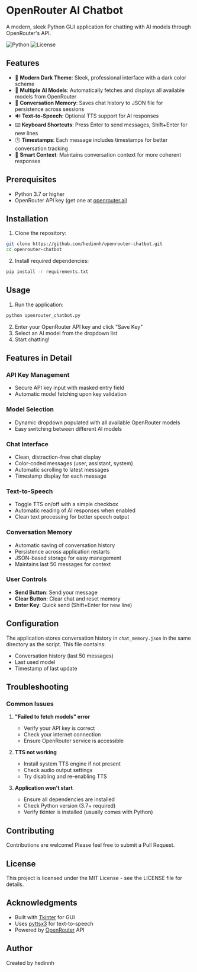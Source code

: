 # OpenRouter AI Chatbot

A modern, sleek Python GUI application for chatting with AI models through OpenRouter's API.

![Python](https://img.shields.io/badge/Python-3.7+-blue.svg)
![License](https://img.shields.io/badge/License-MIT-green.svg)

## Features

- 🎨 **Modern Dark Theme**: Sleek, professional interface with a dark color scheme
- 🤖 **Multiple AI Models**: Automatically fetches and displays all available models from OpenRouter
- 💬 **Conversation Memory**: Saves chat history to JSON file for persistence across sessions
- 🔊 **Text-to-Speech**: Optional TTS support for AI responses
- ⌨️ **Keyboard Shortcuts**: Press Enter to send messages, Shift+Enter for new lines
- 🕒 **Timestamps**: Each message includes timestamps for better conversation tracking
- 🎯 **Smart Context**: Maintains conversation context for more coherent responses

## Prerequisites

- Python 3.7 or higher
- OpenRouter API key (get one at [openrouter.ai](https://openrouter.ai))

## Installation

1. Clone the repository:
```bash
git clone https://github.com/hedinnh/openrouter-chatbot.git
cd openrouter-chatbot
```

2. Install required dependencies:
```bash
pip install -r requirements.txt
```

## Usage

1. Run the application:
```bash
python openrouter_chatbot.py
```

2. Enter your OpenRouter API key and click "Save Key"
3. Select an AI model from the dropdown list
4. Start chatting!

## Features in Detail

### API Key Management
- Secure API key input with masked entry field
- Automatic model fetching upon key validation

### Model Selection
- Dynamic dropdown populated with all available OpenRouter models
- Easy switching between different AI models

### Chat Interface
- Clean, distraction-free chat display
- Color-coded messages (user, assistant, system)
- Automatic scrolling to latest messages
- Timestamp display for each message

### Text-to-Speech
- Toggle TTS on/off with a simple checkbox
- Automatic reading of AI responses when enabled
- Clean text processing for better speech output

### Conversation Memory
- Automatic saving of conversation history
- Persistence across application restarts
- JSON-based storage for easy management
- Maintains last 50 messages for context

### User Controls
- **Send Button**: Send your message
- **Clear Button**: Clear chat and reset memory
- **Enter Key**: Quick send (Shift+Enter for new line)

## Configuration

The application stores conversation history in `chat_memory.json` in the same directory as the script. This file contains:
- Conversation history (last 50 messages)
- Last used model
- Timestamp of last update

## Troubleshooting

### Common Issues

1. **"Failed to fetch models" error**
   - Verify your API key is correct
   - Check your internet connection
   - Ensure OpenRouter service is accessible

2. **TTS not working**
   - Install system TTS engine if not present
   - Check audio output settings
   - Try disabling and re-enabling TTS

3. **Application won't start**
   - Ensure all dependencies are installed
   - Check Python version (3.7+ required)
   - Verify tkinter is installed (usually comes with Python)

## Contributing

Contributions are welcome! Please feel free to submit a Pull Request.

## License

This project is licensed under the MIT License - see the LICENSE file for details.

## Acknowledgments

- Built with [Tkinter](https://docs.python.org/3/library/tkinter.html) for GUI
- Uses [pyttsx3](https://github.com/nateshmbhat/pyttsx3) for text-to-speech
- Powered by [OpenRouter](https://openrouter.ai) API

## Author

Created by hedinnh
